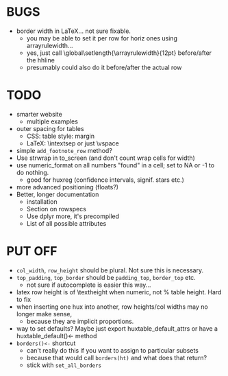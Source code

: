 

BUGS
====

* border width in LaTeX... not sure fixable.
  - you may be able to set it per row for horiz ones using arrayrulewidth...
  - yes, just call \global\setlength{\arrayrulewidth}{12pt} before/after the hhline
  - presumably could also do it before/after the actual row

TODO
====
* smarter website
  - multiple examples
* outer spacing for tables
  - CSS: table style: margin
  - LaTeX: \intextsep or just \vspace
* simple `add_footnote_row` method?
* Use strwrap in to_screen (and don't count wrap cells for width)
* use numeric_format on all numbers "found" in a cell; set to NA or -1 to do nothing.
  - good for huxreg (confidence intervals, signif. stars etc.)
* more advanced positioning (floats?)
* Better, longer documentation
  - installation
  - Section on rowspecs
  - Use dplyr more, it's precompiled
  - List of all possible attributes
  
PUT OFF
=======
* `col_width`, `row_height` should be plural. Not sure this is necessary.
* `top_padding`, `top_border` should be `padding_top`, `border_top` etc.
  - not sure if autocomplete is easier this way...
* latex row height is of \\textheight when numeric, not % table height. Hard to fix
* when inserting one hux into another, row heights/col widths may no longer make sense,
  - because they are implicit proportions.
* way to set defaults? Maybe just export huxtable_default_attrs or have a huxtable_default()<- method
* `borders()<-` shortcut
  - can't really do this if you want to assign to particular subsets
  - because that would call `borders(ht)` and what does that return?
  - stick with `set_all_borders`




